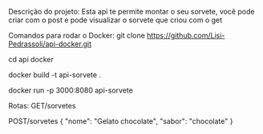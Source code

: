 Descrição do projeto:
Esta api te permite montar o seu sorvete, você pode criar com o post e pode visualizar o sorvete que criou com o get

Comandos para rodar o Docker:
git clone https://github.com/Lisi-Pedrassoli/api-docker.git

cd api docker 

docker build -t api-sorvete .

docker run -p 3000:8080 api-sorvete

Rotas:
GET/sorvetes

POST/sorvetes
{
 	"nome": "Gelato chocolate",
	"sabor": "chocolate"
}
